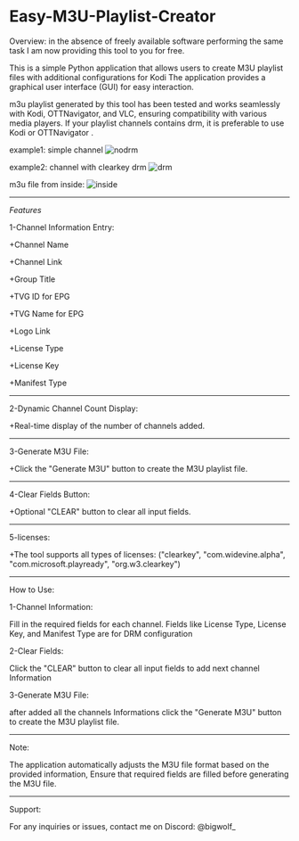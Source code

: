 # Easy-M3U-Playlist-Creator
Overview:
 in the absence of freely available software performing the same task
I am now providing this tool to you for free.

This is a simple Python application that allows users to create M3U playlist files with additional configurations for Kodi
The application provides a graphical user interface (GUI) for easy interaction.

m3u playlist generated by this tool has been tested and works seamlessly with Kodi, OTTNavigator, and VLC, ensuring compatibility with various media players.
If your playlist channels contains drm, it is preferable to use Kodi or OTTNavigator .

example1: simple channel
![nodrm](https://github.com/imrsaleh/Easy-M3U-Playlist-Creator/assets/119083621/2844e4cd-4e5f-4450-8b11-e537e238b06f)

example2: channel with clearkey drm
![drm](https://github.com/imrsaleh/Easy-M3U-Playlist-Creator/assets/119083621/a4f674de-c661-4ad5-a09c-1bb5aa5e7176)

m3u file from inside:
![inside](https://github.com/imrsaleh/Easy-M3U-Playlist-Creator/assets/119083621/ee641c80-e30d-4367-a661-8613f0554872)


--------------------------------------------------------------

*Features*

1-Channel Information Entry:

+Channel Name

+Channel Link

+Group Title

+TVG ID for EPG

+TVG Name for EPG

+Logo Link

+License Type

+License Key

+Manifest Type

--------------------------------------------------------------

2-Dynamic Channel Count Display:

+Real-time display of the number of channels added.

--------------------------------------------------------------

3-Generate M3U File:

+Click the "Generate M3U" button to create the M3U playlist file.

--------------------------------------------------------------

4-Clear Fields Button:

+Optional "CLEAR" button to clear all input fields.

--------------------------------------------------------------

5-licenses:

+The tool supports all types of licenses: ("clearkey", "com.widevine.alpha", "com.microsoft.playready", "org.w3.clearkey") 

--------------------------------------------------------------

How to Use:

1-Channel Information:

Fill in the required fields for each channel. Fields like License Type, License Key, and Manifest Type are for DRM configuration

2-Clear Fields:

Click the "CLEAR" button to clear all input fields to add next channel Information

3-Generate M3U File:

after added all the channels Informations click the "Generate M3U" button to create the M3U playlist file.

--------------------------------------------------------------


Note:

The application automatically adjusts the M3U file format based on the provided information,
Ensure that required fields are filled before generating the M3U file.

--------------------------------------------------------------

Support:

For any inquiries or issues, contact me on Discord: @bigwolf_
